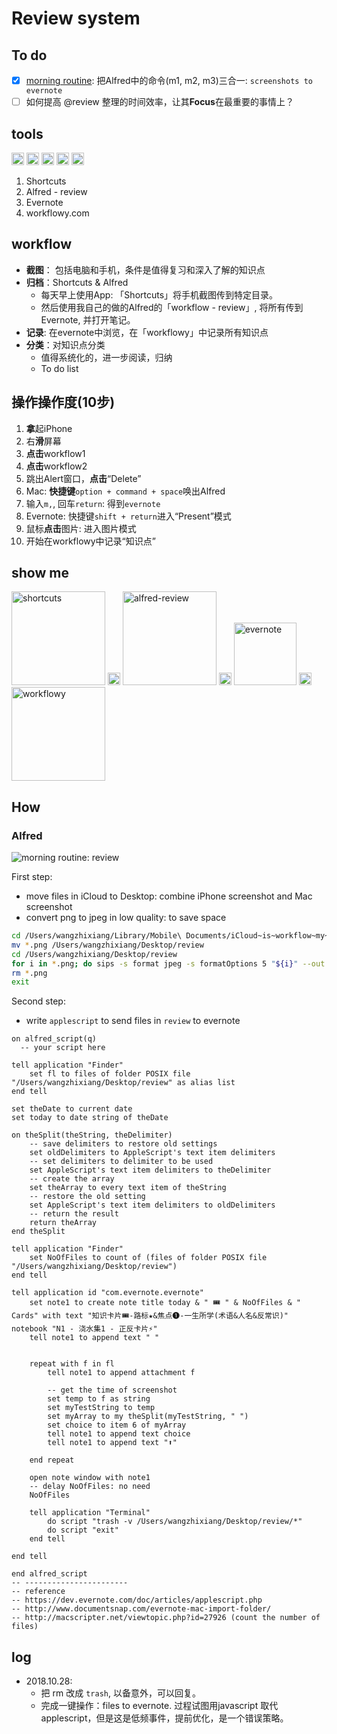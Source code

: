 # Review system

## To do 
* [x] [morning routine](https://i.imgur.com/xZVfpTV.png): 把Alfred中的命令(m1, m2, m3)三合一: `screenshots to evernote`
* [ ] 如何提高 @review 整理的时间效率，让其**Focus**在最重要的事情上？

## tools

<img src="https://i.imgur.com/lywdaP3.png" alt="right" width="20"/> <img src="https://i.imgur.com/5L0C5zD.png" alt="shortcuts" width="20"/>
<img src="https://i.imgur.com/xeFNz0B.png" alt="review" width="20"/>
<img src="https://i.imgur.com/wkAKmBc.png" alt="evernote" width="20"/>
<img src="https://i.imgur.com/8MyBvDP.png" alt="drawing" width="20"/>

1. Shortcuts 
1. Alfred - review  
1. Evernote 
1. workflowy.com 


## workflow 

* **截图**： 包括电脑和手机，条件是值得复习和深入了解的知识点
* **归档**：Shortcuts & Alfred 
	* 每天早上使用App: 「Shortcuts」将手机截图传到特定目录。
	* 然后使用我自己的做的Alfred的「workflow - review」, 将所有传到Evernote, 并打开笔记。
* **记录**: 在evernote中浏览，在「workflowy」中记录所有知识点
* **分类**：对知识点分类
	* 值得系统化的，进一步阅读，归纳
	* To do list

## 操作操作度(10步)

1. **拿**起iPhone
1. 右**滑**屏幕
1. **点击**workflow1
1. **点击**workflow2
1. 跳出Alert窗口，**点击**“Delete”
1. Mac: **快捷键**`option + command + space`唤出Alfred
1. 输入`m,`, 回车`return`: 得到`evernote` 
1. Evernote: 快捷键`shift + return`进入“Present”模式
1. 鼠标**点击**图片: 进入图片模式
1. 开始在workflowy中记录“知识点”

## show me 

<img src="https://i.imgur.com/TdhUSIf.png" alt="shortcuts" width="150"/> <img src="https://i.imgur.com/lywdaP3.png" alt="right" width="20"/>
<img src="https://i.imgur.com/9XqaseO.png" alt="alfred-review" width="150"/>
<img src="https://i.imgur.com/lywdaP3.png" alt="right" width="20"/>
<img src="https://i.imgur.com/2OIL9Zf.jpg" alt="evernote" width="100"/>
<img src="https://i.imgur.com/lywdaP3.png" alt="right" width="20"/>
<img src="https://i.imgur.com/ADELdZ0.jpg" alt="workflowy" width="150"/>

## How 

### Alfred 

![morning routine: review](https://i.imgur.com/5nVzNlV.png)


First step:

* move files in iCloud to Desktop: combine iPhone screenshot and Mac screenshot 
* convert png to jpeg in low quality: to save space 

``` bash 
cd /Users/wangzhixiang/Library/Mobile\ Documents/iCloud~is~workflow~my~workflows/Documents/screenshots
mv *.png /Users/wangzhixiang/Desktop/review
cd /Users/wangzhixiang/Desktop/review
for i in *.png; do sips -s format jpeg -s formatOptions 5 "${i}" --out "${i%png}jpg"; done
rm *.png
exit
```

Second step:

* write `applescript` to send files in `review` to evernote

``` applescript   
on alfred_script(q)
  -- your script here

tell application "Finder"	set fl to files of folder POSIX file "/Users/wangzhixiang/Desktop/review" as alias listend tellset theDate to current dateset today to date string of theDateon theSplit(theString, theDelimiter)	-- save delimiters to restore old settings	set oldDelimiters to AppleScript's text item delimiters	-- set delimiters to delimiter to be used	set AppleScript's text item delimiters to theDelimiter	-- create the array	set theArray to every text item of theString	-- restore the old setting	set AppleScript's text item delimiters to oldDelimiters	-- return the result	return theArrayend theSplittell application "Finder"	set NoOfFiles to count of (files of folder POSIX file "/Users/wangzhixiang/Desktop/review")end telltell application id "com.evernote.evernote"	set note1 to create note title today & " 🎟 " & NoOfFiles & " Cards" with text "知识卡片🎟-路标★&焦点❶-一生所学(术语&人名&反常识)" notebook "N1 - 浇水集1 - 正反卡片⚡️"	tell note1 to append text " "			repeat with f in fl		tell note1 to append attachment f				-- get the time of screenshot		set temp to f as string		set myTestString to temp		set myArray to my theSplit(myTestString, " ")		set choice to item 6 of myArray		tell note1 to append text choice		tell note1 to append text "⬆️"			end repeat		open note window with note1	-- delay NoOfFiles: no need 	NoOfFiles		tell application "Terminal"		do script "trash -v /Users/wangzhixiang/Desktop/review/*"
		do script "exit"	end tell	end tell

end alfred_script
-- -----------------------
-- reference
-- https://dev.evernote.com/doc/articles/applescript.php
-- http://www.documentsnap.com/evernote-mac-import-folder/
-- http://macscripter.net/viewtopic.php?id=27926 (count the number of files)
```



## log 

- 2018.10.28: 
	- 把 rm 改成 `trash`, 以备意外，可以回复。
	- 完成一键操作：files to evernote. 过程试图用javascript 取代 applescript，但是这是低频事件，提前优化，是一个错误策略。
